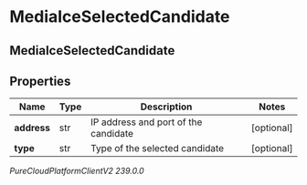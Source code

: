 # MediaIceSelectedCandidate

## MediaIceSelectedCandidate

## Properties

|Name | Type | Description | Notes|
|------------ | ------------- | ------------- | -------------|
| **address** | str | IP address and port of the candidate | [optional] |
| **type** | str | Type of the selected candidate | [optional] |



_PureCloudPlatformClientV2 239.0.0_
